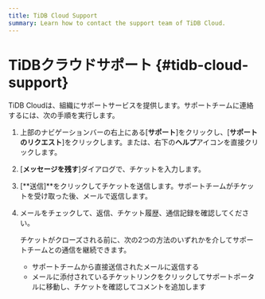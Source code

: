 ```yaml
---
title: TiDB Cloud Support
summary: Learn how to contact the support team of TiDB Cloud.
---
```


# TiDBクラウドサポート {#tidb-cloud-support}

TiDB Cloudは、組織にサポートサービスを提供します。サポートチームに連絡するには、次の手順を実行します。

1.  上部のナビゲーションバーの右上にある[**サポート**]をクリックし、[<strong>サポートのリクエスト</strong>]をクリックします。または、右下の<strong>ヘルプ</strong>アイコンを直接クリックします。

2.  [**メッセージを残す**]ダイアログで、チケットを入力します。

3.  [**送信]**をクリックしてチケットを送信します。サポートチームがチケットを受け取った後、メールで返信します。

4.  メールをチェックして、返信、チケット履歴、通信記録を確認してください。

    チケットがクローズされる前に、次の2つの方法のいずれかを介してサポートチームとの通信を継続できます。

    -   サポートチームから直接送信されたメールに返信する
    -   メールに添付されているチケットリンクをクリックしてサポートポータルに移動し、チケットを確認してコメントを追加します
